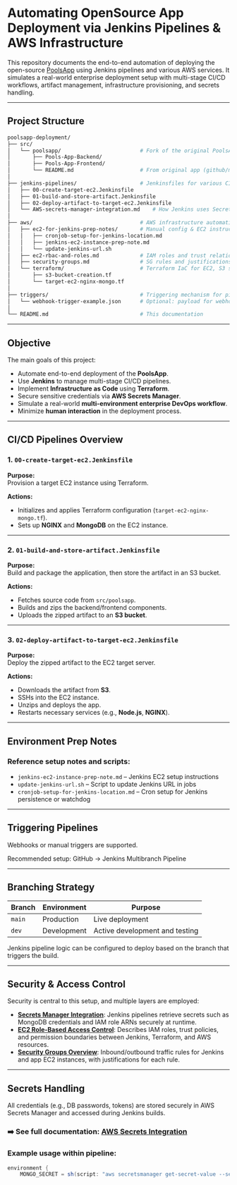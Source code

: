 # Automating OpenSource App Deployment via Jenkins Pipelines & AWS Infrastructure

This repository documents the end-to-end automation of deploying the open-source [PoolsApp](https://github.com/mrpool404/poolsapp) using Jenkins pipelines and various AWS services. It simulates a real-world enterprise deployment setup with multi-stage CI/CD workflows, artifact management, infrastructure provisioning, and secrets handling.

---

## Project Structure

```bash
poolsapp-deployment/
├── src/
│   └── poolsapp/                         # Fork of the original PoolsApp source
│       ├── Pools-App-Backend/
│       ├── Pools-App-Frontend/
│       └── README.md                     # From original app (github/mrpool404)
│
├── jenkins-pipelines/                    # Jenkinsfiles for various CI/CD stages
│   ├── 00-create-target-ec2.Jenkinsfile
│   ├── 01-build-and-store-artifact.Jenkinsfile
│   ├── 02-deploy-artifact-to-target-ec2.Jenkinsfile
│   └── AWS-secrets-manager-integration.md    # How Jenkins uses Secrets Manager
│
├── aws/                                  # AWS infrastructure automation
│   ├── ec2-for-jenkins-prep-notes/       # Manual config & EC2 instructions
│   │   ├── cronjob-setup-for-jenkins-location.md
│   │   ├── jenkins-ec2-instance-prep-note.md
│   │   └── update-jenkins-url.sh
│   ├── ec2-rbac-and-roles.md             # IAM roles and trust relationships
│   ├── security-groups.md                # SG rules and justifications
│   └── terraform/                        # Terraform IaC for EC2, S3 setup
│       ├── s3-bucket-creation.tf
│       └── target-ec2-nginx-mongo.tf
│
├── triggers/                             # Triggering mechanism for pipelines
│   └── webhook-trigger-example.json      # Optional: payload for webhook simulation
│
└── README.md                             # This documentation
```
---


## Objective

The main goals of this project:

- Automate end-to-end deployment of the **PoolsApp**.
- Use **Jenkins** to manage multi-stage CI/CD pipelines.
- Implement **Infrastructure as Code** using **Terraform**.
- Secure sensitive credentials via **AWS Secrets Manager**.
- Simulate a real-world **multi-environment enterprise DevOps workflow**.
- Minimize **human interaction** in the deployment process.

---

## CI/CD Pipelines Overview

### 1. `00-create-target-ec2.Jenkinsfile`

**Purpose:**  
Provision a target EC2 instance using Terraform.

**Actions:**

- Initializes and applies Terraform configuration (`target-ec2-nginx-mongo.tf`).
- Sets up **NGINX** and **MongoDB** on the EC2 instance.

---

### 2. `01-build-and-store-artifact.Jenkinsfile`

**Purpose:**  
Build and package the application, then store the artifact in an S3 bucket.

**Actions:**

- Fetches source code from `src/poolsapp`.
- Builds and zips the backend/frontend components.
- Uploads the zipped artifact to an **S3 bucket**.

---

### 3. `02-deploy-artifact-to-target-ec2.Jenkinsfile`

**Purpose:**  
Deploy the zipped artifact to the EC2 target server.

**Actions:**

- Downloads the artifact from **S3**.
- SSHs into the EC2 instance.
- Unzips and deploys the app.
- Restarts necessary services (e.g., **Node.js**, **NGINX**).

---

## Environment Prep Notes

### Reference setup notes and scripts:

- `jenkins-ec2-instance-prep-note.md` – Jenkins EC2 setup instructions
- `update-jenkins-url.sh` – Script to update Jenkins URL in jobs
- `cronjob-setup-for-jenkins-location.md` – Cron setup for Jenkins persistence or watchdog

---

## Triggering Pipelines

Webhooks or manual triggers are supported.

Recommended setup: GitHub → Jenkins Multibranch Pipeline

---

## Branching Strategy

| Branch | Environment  | Purpose                             |
|--------|--------------|-------------------------------------|
| `main` | Production   | Live deployment                    |
| `dev`  | Development  | Active development and testing     |

Jenkins pipeline logic can be configured to deploy based on the branch that triggers the build.

---

## Security & Access Control

Security is central to this setup, and multiple layers are employed:

- **[Secrets Manager Integration](./jenkins-pipelines/AWS-secretsManager-integration.md)**: Jenkins pipelines retrieve secrets such as MongoDB credentials and IAM role ARNs securely at runtime.
- **[EC2 Role-Based Access Control](./aws/ec2-rbac-and-roles.md)**: Describes IAM roles, trust policies, and permission boundaries between Jenkins, Terraform, and AWS resources.
- **[Security Groups Overview](./aws/security-groups.md)**: Inbound/outbound traffic rules for Jenkins and app EC2 instances, with justifications for each rule.

---

## Secrets Handling

All credentials (e.g., DB passwords, tokens) are stored securely in AWS Secrets Manager and accessed during Jenkins builds.

### ➡️ See full documentation: [AWS Secrets Integration](./jenkins-pipelines/AWS-secrets-manager-integration.md)

### Example usage within pipeline:

```groovy
environment {
    MONGO_SECRET = sh(script: "aws secretsmanager get-secret-value --secret-id mongo-app-creds --query 'SecretString' --output text", returnStdout: true).trim()
```
